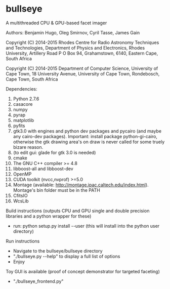 bullseye
========

A multithreaded CPU & GPU-based facet imager

Authors: Benjamin Hugo, Oleg Smirnov, Cyril Tasse, James Gain

Copyright (C) 2014-2015 Rhodes Centre for Radio Astronomy Techniques and Technologies, Department of Physics and Electronics, Rhodes University, Artillery Road P O Box 94, Grahamstown, 6140, Eastern Cape, South Africa

Copyright (C) 2014-2015 Department of Computer Science, University of Cape Town, 18 University Avenue, University of Cape Town, Rondebosch, Cape Town, South Africa

Dependencies:
  1. Python 2.7.6
  2. casacore
  3. numpy
  4. pyrap
  5. matplotlib
  6. pyfits
  7. gtk3.0 with engines and python dev packages and pycairo (and maybe any cairo-dev packages). Important: install package python-gi-cairo, otherwise the gtk drawing area's on draw is never called for some truely bizare reason.
  8. (to edit gui: glade for gtk 3.0 is needed)
  9. cmake
  10. The GNU C++ compiler >= 4.8
  11. libboost-all and libboost-dev
  12. OpenMP
  13. CUDA toolkit (nvcc,nvprof) >=5.0
  14. Montage (available: http://montage.ipac.caltech.edu/index.html). Montage's bin folder must be in the PATH
  15. CfitsIO
  16. WcsLib

Build instructions (outputs CPU and GPU single and double precision libraries and a python wrapper for these)
- run: python setup.py install --user (this will install into the python user directory)

Run instructions
- Navigate to the bullseye/bullseye directory
- "./bullseye.py --help" to display a full list of options
- Enjoy

Toy GUI is available (proof of concept demonstrator for targeted faceting)
- "./bullseye_frontend.py"
